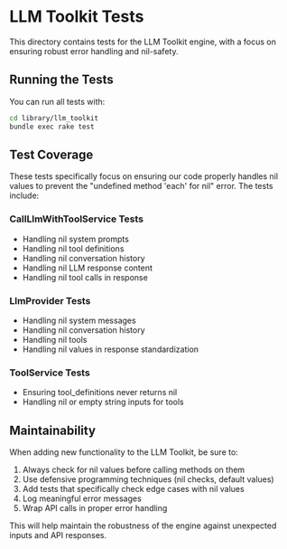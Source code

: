 # LLM Toolkit Tests

This directory contains tests for the LLM Toolkit engine, with a focus on ensuring robust error handling and nil-safety.

## Running the Tests

You can run all tests with:

```bash
cd library/llm_toolkit
bundle exec rake test
```

## Test Coverage

These tests specifically focus on ensuring our code properly handles nil values to prevent the "undefined method 'each' for nil" error. The tests include:

### CallLlmWithToolService Tests
- Handling nil system prompts
- Handling nil tool definitions
- Handling nil conversation history
- Handling nil LLM response content
- Handling nil tool calls in response

### LlmProvider Tests
- Handling nil system messages
- Handling nil conversation history
- Handling nil tools
- Handling nil values in response standardization

### ToolService Tests
- Ensuring tool_definitions never returns nil
- Handling nil or empty string inputs for tools

## Maintainability

When adding new functionality to the LLM Toolkit, be sure to:

1. Always check for nil values before calling methods on them
2. Use defensive programming techniques (nil checks, default values)
3. Add tests that specifically check edge cases with nil values
4. Log meaningful error messages
5. Wrap API calls in proper error handling

This will help maintain the robustness of the engine against unexpected inputs and API responses.